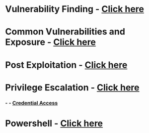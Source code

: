 # Vulnerability Finding - [Click here](https://github.com/sarathlalup/Cyber-security/tree/master/Windows%20Exploitaion/03.Vulnerability%20Finding)

# Common Vulnerabilities and Exposure - [Click here](https://github.com/sarathlalup/Cyber-security/blob/master/Windows%20Exploitaion/Common%20Vulnerabilities%20and%20Exposure.md)

# Post Exploitation - [Click here](https://github.com/sarathlalup/Cyber-security/tree/master/Windows%20Exploitaion/Post%20Exploitaion)

# Privilege Escalation - [Click here](https://github.com/sarathlalup/Cyber-security/tree/master/Windows%20Exploitaion/Privilege%20escalation)
###   -  - [Credential Access](https://github.com/sarathlalup/Cyber-security/tree/master/Windows%20Exploitaion/Credential%20Access)

# Powershell - [Click here](https://github.com/sarathlalup/Cyber-security/tree/master/Windows%20Exploitaion/Powershell)
